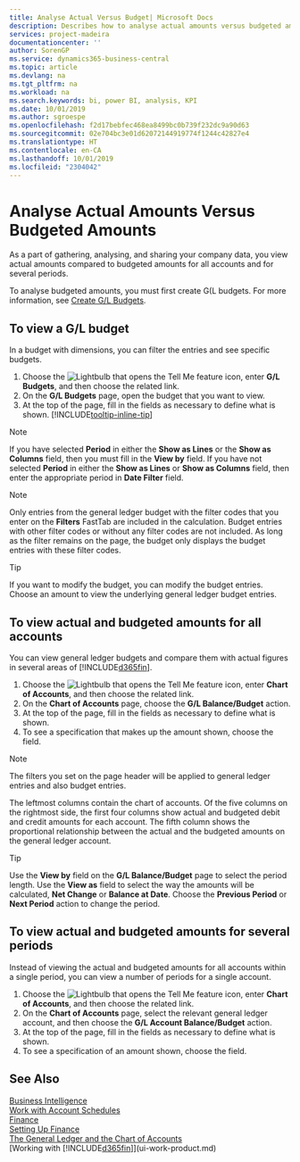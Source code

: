 ```yaml
---
title: Analyse Actual Versus Budget| Microsoft Docs
description: Describes how to analyse actual amounts versus budgeted amounts.
services: project-madeira
documentationcenter: ''
author: SorenGP
ms.service: dynamics365-business-central
ms.topic: article
ms.devlang: na
ms.tgt_pltfrm: na
ms.workload: na
ms.search.keywords: bi, power BI, analysis, KPI
ms.date: 10/01/2019
ms.author: sgroespe
ms.openlocfilehash: f2d17bebfec468ea8499bc0b739f232dc9a90d63
ms.sourcegitcommit: 02e704bc3e01d62072144919774f1244c42827e4
ms.translationtype: HT
ms.contentlocale: en-CA
ms.lasthandoff: 10/01/2019
ms.locfileid: "2304042"
---
```

# <a name="analyze-actual-amounts-versus-budgeted-amounts"></a>Analyse Actual Amounts Versus Budgeted Amounts
As a part of gathering, analysing, and sharing your company data, you view actual amounts compared to budgeted amounts for all accounts and for several periods.

To analyse budgeted amounts, you must first create G(L budgets. For more information, see [Create G/L Budgets](finance-how-create-budgets.md).

## <a name="to-view-a-gl-budget"></a>To view a G/L budget
In a budget with dimensions, you can filter the entries and see specific budgets.

1. Choose the ![Lightbulb that opens the Tell Me feature](media/ui-search/search_small.png "Tell me what you want to do") icon, enter **G/L Budgets**, and then choose the related link.
2. On the **G/L Budgets** page, open the budget that you want to view.  
3. At the top of the page, fill in the fields as necessary to define what is shown. [!INCLUDE[tooltip-inline-tip](includes/tooltip-inline-tip_md.md)]

> [!NOTE]  
>   If you have selected **Period** in either the **Show as Lines** or the **Show as Columns** field, then you must fill in the **View by** field. If you have not selected **Period** in either the **Show as Lines** or **Show as Columns** field, then enter the appropriate period in **Date Filter** field.  

> [!NOTE]  
>   Only entries from the general ledger budget with the filter codes that you enter on the **Filters** FastTab are included in the calculation. Budget entries with other filter codes or without any filter codes are not included. As long as the filter remains on the page, the budget only displays the budget entries with these filter codes.  

> [!TIP]  
>   If you want to modify the budget, you can modify the budget entries. Choose an amount to view the underlying general ledger budget entries.

## <a name="to-view-actual-and-budgeted-amounts-for-all-accounts"></a>To view actual and budgeted amounts for all accounts  
You can view general ledger budgets and compare them with actual figures in several areas of [!INCLUDE[d365fin](includes/d365fin_md.md)].

1. Choose the ![Lightbulb that opens the Tell Me feature](media/ui-search/search_small.png "Tell me what you want to do") icon, enter **Chart of Accounts**, and then choose the related link.  
2. On the **Chart of Accounts** page, choose the **G/L Balance/Budget** action.
3. At the top of the page, fill in the fields as necessary to define what is shown.  
4. To see a specification that makes up the amount shown, choose the field.  

> [!NOTE]  
>   The filters you set on the page header will be applied to general ledger entries and also budget entries.

The leftmost columns contain the chart of accounts. Of the five columns on the rightmost side, the first four columns show actual and budgeted debit and credit amounts for each account. The fifth column shows the proportional relationship between the actual and the budgeted amounts on the general ledger account.  

> [!TIP]  
>   Use the **View by** field on the **G/L Balance/Budget** page to select the period length. Use the **View as** field to select the way the amounts will be calculated, **Net Change** or **Balance at Date**. Choose the **Previous Period** or **Next Period** action to change the period.  

## <a name="to-view-actual-and-budgeted-amounts-for-several-periods"></a>To view actual and budgeted amounts for several periods  
Instead of viewing the actual and budgeted amounts for all accounts within a single period, you can view a number of periods for a single account.  

1. Choose the ![Lightbulb that opens the Tell Me feature](media/ui-search/search_small.png "Tell me what you want to do") icon, enter **Chart of Accounts**, and then choose the related link.  
2. On the **Chart of Accounts** page, select the relevant general ledger account, and then choose the **G/L Account Balance/Budget** action.  
3. At the top of the page, fill in the fields as necessary to define what is shown.   
4. To see a specification of an amount shown, choose the field.  

## <a name="see-also"></a>See Also
[Business Intelligence](bi.md)  
[Work with Account Schedules](bi-how-work-account-schedule.md)  
[Finance](finance.md)  
[Setting Up Finance](finance-setup-finance.md)  
[The General Ledger and the Chart of Accounts](finance-general-ledger.md)  
[Working with [!INCLUDE[d365fin](includes/d365fin_md.md)]](ui-work-product.md)  
